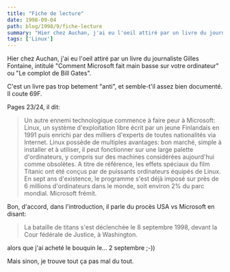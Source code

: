 ```yaml
---
title: "Fiche de lecture"
date: 1998-09-04
path: blog/1998/9/fiche-lecture
summary: "Hier chez Auchan, j'ai eu l'oeil attiré par un livre du journaliste Gilles Fontaine, intitulé \"Comment Microsoft fait main basse sur votre ordinateur\" ou \"Le complot de Bill Gates\"."
tags: ['Linux']
---
```


<P>
Hier chez Auchan, j'ai eu l'oeil attiré par un livre du journaliste Gilles
Fontaine, intitulé "Comment Microsoft fait main basse sur votre ordinateur"
ou "Le complot de Bill Gates".
</P>

<P>
C'est un livre pas trop betement "anti", et semble-t'il assez bien
documenté. Il coute 69F.
</P>

<P>
Pages 23/24, il dit:
</P>

<BLOCKQUOTE>
Un autre ennemi technologique commence à faire peur à Microsoft: Linux, un
système d'exploitation libre écrit par un jeune Finlandais en 1991 puis
enrichi par des milliers d'experts de toutes nationalités via Internet.
Linux possède de multiples avantages: bon marché, simple à installer et à
utiliser, il peut fonctionner sur une large palette d'ordinateurs, y
compris sur des machines considérées aujourd'hui comme obsolètes. A titre
de référence, les effets spéciaux du film Titanic ont été conçus par de
puissants ordinateurs équipés de Linux. En sept ans d'existence, le
programme s'est déjà imposé sur près de 6 millions d'ordinateurs dans le
monde, soit environ 2% du parc mondial. Microsoft frémit.
</BLOCKQUOTE>
<P>
Bon, d'accord, dans l'introduction, il parle du procès USA vs Microsoft en
disant:
<BLOCKQUOTE>
La bataille de titans s'est déclenchée le 8 septembre 1998, devant la Cour
fédérale de Justice, à Washington.
</BLOCKQUOTE>
alors que j'ai acheté le bouquin le... 2 septembre ;-))
</P>

<P>
Mais sinon, je trouve tout ça pas mal du tout.
</P>


